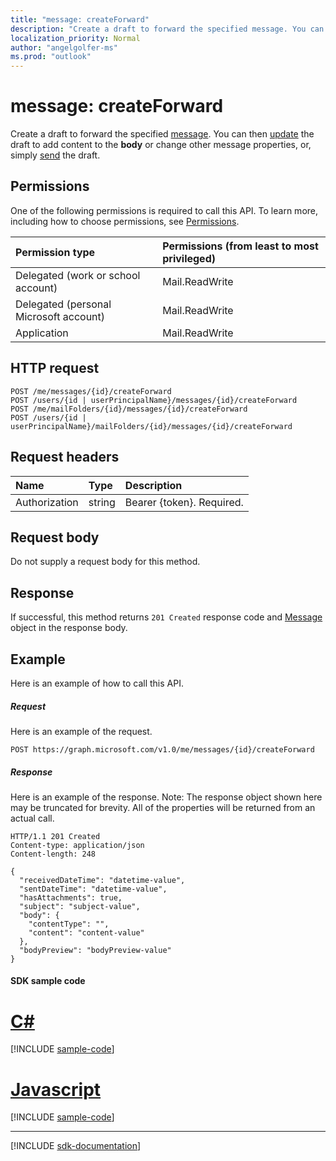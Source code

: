 ```yaml
---
title: "message: createForward"
description: "Create a draft to forward the specified message. You can then update the draft to add content to the **body** or change other message properties, or, simply send the draft."
localization_priority: Normal
author: "angelgolfer-ms"
ms.prod: "outlook"
---
```


# message: createForward

Create a draft to forward the specified [message](../resources/message.md). You can then [update](../api/message-update.md) the draft to add content to the **body** or change other message properties, or, simply [send](../api/message-send.md) the draft.

## Permissions

One of the following permissions is required to call this API. To learn more, including how to choose permissions, see [Permissions](/graph/permissions-reference).

|Permission type      | Permissions (from least to most privileged)              |
|:--------------------|:---------------------------------------------------------|
|Delegated (work or school account) | Mail.ReadWrite    |
|Delegated (personal Microsoft account) | Mail.ReadWrite    |
|Application | Mail.ReadWrite |

## HTTP request

<!-- { "blockType": "ignored" } -->

```http
POST /me/messages/{id}/createForward
POST /users/{id | userPrincipalName}/messages/{id}/createForward
POST /me/mailFolders/{id}/messages/{id}/createForward
POST /users/{id | userPrincipalName}/mailFolders/{id}/messages/{id}/createForward
```

## Request headers

| Name       | Type | Description|
|:---------------|:--------|:----------|
| Authorization  | string  | Bearer {token}. Required. |

## Request body

Do not supply a request body for this method.

## Response

If successful, this method returns `201 Created` response code and [Message](../resources/message.md) object in the response body.

## Example

Here is an example of how to call this API.

##### Request

Here is an example of the request.
<!-- {
  "blockType": "request",
  "name": "message_createforward"
}-->

```http
POST https://graph.microsoft.com/v1.0/me/messages/{id}/createForward
```

##### Response

Here is an example of the response. Note: The response object shown here may be truncated for brevity. All of the properties will be returned from an actual call.
<!-- {
  "blockType": "response",
  "truncated": true,
  "@odata.type": "microsoft.graph.message"
} -->

```http
HTTP/1.1 201 Created
Content-type: application/json
Content-length: 248

{
  "receivedDateTime": "datetime-value",
  "sentDateTime": "datetime-value",
  "hasAttachments": true,
  "subject": "subject-value",
  "body": {
    "contentType": "",
    "content": "content-value"
  },
  "bodyPreview": "bodyPreview-value"
}
```
#### SDK sample code
# [C#](#tab/cs)
[!INCLUDE [sample-code](../includes/message_createforward-Cs-snippets.md)]

# [Javascript](#tab/javascript)
[!INCLUDE [sample-code](../includes/message_createforward-Javascript-snippets.md)]

---

[!INCLUDE [sdk-documentation](../includes/snippets_sdk_documentation_link.md)]

<!-- uuid: 8fcb5dbc-d5aa-4681-8e31-b001d5168d79
2015-10-25 14:57:30 UTC -->
<!-- {
  "type": "#page.annotation",
  "description": "message: createForward",
  "keywords": "",
  "section": "documentation",
  "tocPath": "",
  "suppressions": [
    "Error: /api-reference/v1.0/api/message-createforward.md:\r\n      BookmarkMissing: '[#tab/cs](C#)'. Did you mean: #c (score: 5)",
    "Error: /api-reference/v1.0/api/message-createforward.md:\r\n      BookmarkMissing: '[#tab/javascript](Javascript)'. Did you mean: #javascript (score: 4)"
  ]
}-->

